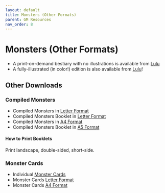 ```yaml
---
layout: default
title: Monsters (Other Formats)
parent: GM Resources
nav_order: 8
---
```


# Monsters (Other Formats)

- A print-on-demand bestiary with no illustrations is available from [Lulu](https://www.lulu.com/shop/yochai-gal/cairn-bestiary/paperback/product-prq2rg.html)
- A fully-illustrated (in color!) edition is also available from [Lulu](https://www.lulu.com/shop/oozejar-and-yochai-gal/illustrated-bestiary/paperback/product-q6576qy.html?q=oozejar&page=1&pageSize=4)!

## Other Downloads 

### Compiled Monsters
- Compiled Monsters in [Letter Format](https://drive.google.com/file/d/1x4YwsTsJBWdKYjSvNYiKsECFmuQ3xxVw/view?usp=sharing)
- Compiled Monsters Booklet in [Letter Format](https://drive.google.com/file/d/1hRpfj1hHSw96GoYf5k-oJHlaeOIpL7yS/view?usp=sharing)
- Compiled Monsters in [A4 Format](https://drive.google.com/file/d/1jzNj7DQFrmfwvOa2HNaba7onAg0lIicF/view?usp=sharing)
- Compiled Monsters Booklet in [A5 Format](https://drive.google.com/file/d/1zlu6KnGvMzP-tiFfN2uGSrbndZzT43pJ/view?usp=sharing)

#### How to Print Booklets
Print landscape, double-sided, short-side.

### Monster Cards
- Individual [Monster Cards](https://drive.google.com/drive/folders/1CCIETDQwb_4Sy0mN5WB49f8l_nwdDPpC?usp=sharing)
- Monster Cards [Letter Format](https://drive.google.com/file/d/1oRA1j_0qUWmA8v3TdLR42rU1QBWQnDI5/view?usp=sharing)
- Monster Cards [A4 Format](https://drive.google.com/file/d/1lOzJPUaVCA98u9xwq8kUOgTyWlzh7OGZ/view?usp=sharing)
